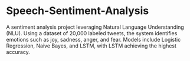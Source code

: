 # Speech-Sentiment-Analysis
A sentiment analysis project leveraging Natural Language Understanding (NLU). Using a dataset of 20,000 labeled tweets, the system identifies emotions such as joy, sadness, anger, and fear. Models include Logistic Regression, Naive Bayes, and LSTM, with LSTM achieving the highest accuracy.
